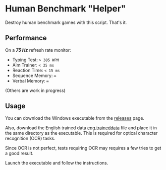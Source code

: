 # Human Benchmark "Helper"

Destroy human benchmark games with this script. That's it.

## Performance
On a ***75 Hz*** refresh rate monitor:
- Typing Test: `> 385 WPM`
- Aim Trainer: `< 35 ms`
- Reaction Time: `< 15 ms`
- Sequence Memory: `∞`
- Verbal Memory: `∞`

(Others are work in progress)

## Usage

You can download the Windows executable from the [releases](https://github.com/codynhanpham/human-benchmark/releases) page.

Also, download the English trained data [eng.traineddata](https://github.com/tesseract-ocr/tessdata/blob/main/eng.traineddata) file and place it in the same directory as the executable. This is required for optical character recognition (OCR) tasks.

Since OCR is not perfect, tests requiring OCR may requires a few tries to get a good result.

Launch the executable and follow the instructions.